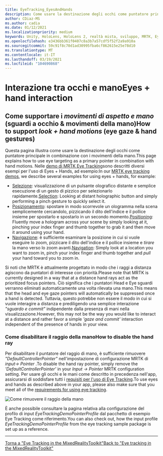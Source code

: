 ```yaml
---
title: EyeTracking_EyesAndHands
description: Come usare la destinazione degli occhi come puntatore principale in combinazione con i movimenti della mano in MRTK
author: CDiaz-MS
ms.author: cadia
ms.date: 01/12/2021
ms.localizationpriority: medium
keywords: Unity, HoloLens, HoloLens 2, realtà mista, sviluppo, MRTK, EyeTracking,
ms.openlocfilehash: e3436bb361f0407c8a3b7a57cdf5f52f2a9a910a
ms.sourcegitcommit: 59c91f8c70d1ad30995fba6cf862615e25e78d10
ms.translationtype: MT
ms.contentlocale: it-IT
ms.lasthandoff: 03/19/2021
ms.locfileid: "104690868"
---
```

# <a name="eyes--hand-interaction"></a><span data-ttu-id="f6560-104">Interazione tra occhi e mano</span><span class="sxs-lookup"><span data-stu-id="f6560-104">Eyes + hand interaction</span></span>

## <a name="how-to-support-_look--hand-motions_-eye-gaze--hand-gestures"></a><span data-ttu-id="f6560-105">Come supportare i _movimenti di aspetto e mano_ (sguardi a occhio & movimenti della mano)</span><span class="sxs-lookup"><span data-stu-id="f6560-105">How to support _look + hand motions_ (eye gaze & hand gestures)</span></span>

<span data-ttu-id="f6560-106">Questa pagina illustra come usare la destinazione degli occhi come puntatore principale in combinazione con i movimenti della mano.</span><span class="sxs-lookup"><span data-stu-id="f6560-106">This page explains how to use eye targeting as a primary pointer in combination with hand motions.</span></span>
<span data-ttu-id="f6560-107">Nelle [demo di MRTK Eye Tracking](EyeTracking_ExamplesOverview.md)sono descritti diversi esempi per l'uso di Eyes + Hands, ad esempio:</span><span class="sxs-lookup"><span data-stu-id="f6560-107">In our [MRTK eye tracking demos](EyeTracking_ExamplesOverview.md), we describe several examples for using eyes + hands, for example:</span></span>

- <span data-ttu-id="f6560-108">[Selezione](EyeTracking_TargetSelection.md): visualizzazione di un pulsante olografico distante e semplice esecuzione di un gesto di pizzico per selezionarlo rapidamente.</span><span class="sxs-lookup"><span data-stu-id="f6560-108">[Selection](EyeTracking_TargetSelection.md): Looking at distant holographic button and simply performing a pinch gesture to quickly select it.</span></span>
- <span data-ttu-id="f6560-109">[Posizionamento](EyeTracking_Positioning.md): spostare in modo scorrevole un ologramma nella scena semplicemente cercandolo, pizzicando il dito dell'indice e il pollice insieme per spostarlo e spostarlo in un secondo momento.</span><span class="sxs-lookup"><span data-stu-id="f6560-109">[Positioning](EyeTracking_Positioning.md): Fluently move a hologram across your scene by simply looking at it, pinching your index finger and thumb together to grab it and then move it around using your hand.</span></span>
- <span data-ttu-id="f6560-110">[Navigazione](EyeTracking_Navigation.md): è sufficiente esaminare la posizione in cui si vuole eseguire lo zoom, pizzicare il dito dell'indice e il pollice insieme e _tirare_ la mano verso lo zoom avanti.</span><span class="sxs-lookup"><span data-stu-id="f6560-110">[Navigation](EyeTracking_Navigation.md): Simply look at a location you want to zoom in, pinch your index finger and thumb together and _pull_ your hand toward you to zoom in.</span></span>

<span data-ttu-id="f6560-111">Si noti che MRTK è attualmente progettato in modo che i raggi a distanza agiscono da puntatori di interesse con priorità.</span><span class="sxs-lookup"><span data-stu-id="f6560-111">Please note that MRTK is currently designed in a way that at a distance hand rays act as the prioritized focus pointers.</span></span>
<span data-ttu-id="f6560-112">Ciò significa che i puntatori Head e Eye sguardi verranno eliminati automaticamente una volta rilevata una mano.</span><span class="sxs-lookup"><span data-stu-id="f6560-112">This means that the head and eye gaze pointers will automatically be suppressed once a hand is detected.</span></span>
<span data-ttu-id="f6560-113">Tuttavia, questo potrebbe non essere il modo in cui si vuole interagire a distanza e prediligendo una semplice interazione _"sguardo e commit"_ indipendente dalla presenza di mani nella visualizzazione.</span><span class="sxs-lookup"><span data-stu-id="f6560-113">However, this may not be the way you would like to interact at a distance and rather favor a simple _'gaze and commit'_ interaction independent of the presence of hands in your view.</span></span>

### <a name="how-to-disable-the-hand-ray"></a><span data-ttu-id="f6560-114">Come disabilitare il raggio della mano</span><span class="sxs-lookup"><span data-stu-id="f6560-114">How to disable the hand ray</span></span>

<span data-ttu-id="f6560-115">Per disabilitare il puntatore del raggio di mano, è sufficiente rimuovere _"DefaultControllerPointer"_ nell'impostazione di configurazione MRTK di _input-> Pointer_ .</span><span class="sxs-lookup"><span data-stu-id="f6560-115">To disable the hand ray pointer, simply remove the _'DefaultControllerPointer'_ in your _Input -> Pointer_ MRTK configuration setting.</span></span>
<span data-ttu-id="f6560-116">Per usare gli occhi e le mani come descritto in precedenza nell'app, assicurarsi di soddisfare tutti i [requisiti per l'uso di Eye Tracking](EyeTracking_BasicSetup.md).</span><span class="sxs-lookup"><span data-stu-id="f6560-116">To use eyes and hands as described above in your app, please also make sure that you meet all of the [requirements for using eye tracking](EyeTracking_BasicSetup.md).</span></span>

![Come rimuovere il raggio della mano](../Images/EyeTracking/mrtk_setup_removehandray.jpg)

<span data-ttu-id="f6560-118">È anche possibile consultare la pagina relativa alla configurazione del profilo di input _EyeTrackingDemoPointerProfile_ dal pacchetto di esempio Eye Tracking come riferimento.</span><span class="sxs-lookup"><span data-stu-id="f6560-118">You can also check out, how the input profile _EyeTrackingDemoPointerProfile_ from the eye tracking sample package is set up as a reference.</span></span>

---
[<span data-ttu-id="f6560-119">Torna a "Eye Tracking in the MixedRealityToolkit"</span><span class="sxs-lookup"><span data-stu-id="f6560-119">Back to "Eye tracking in the MixedRealityToolkit"</span></span>](EyeTracking_Main.md)

